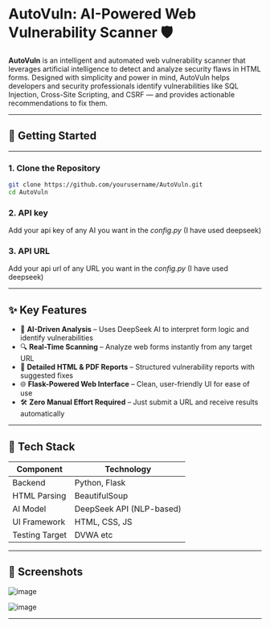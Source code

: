 # AutoVuln: AI-Powered Web Vulnerability Scanner 🛡️

**AutoVuln** is an intelligent and automated web vulnerability scanner that leverages artificial intelligence to detect and analyze security flaws in HTML forms. Designed with simplicity and power in mind, AutoVuln helps developers and security professionals identify vulnerabilities like SQL Injection, Cross-Site Scripting, and CSRF — and provides actionable recommendations to fix them.

---

## 🚀 Getting Started

---

### 1. Clone the Repository

```bash
git clone https://github.com/yourusername/AutoVuln.git
cd AutoVuln
```
### 2. API key
Add your api key of any AI you want in the *config.py* (I have used deepseek)
### 3. API URL
Add your api url of any URL you want in the *config.py* (I have used deepseek)

---

## ✨ Key Features

- 🤖 **AI-Driven Analysis** – Uses DeepSeek AI to interpret form logic and identify vulnerabilities
- 🔍 **Real-Time Scanning** – Analyze web forms instantly from any target URL
- 📄 **Detailed HTML & PDF Reports** – Structured vulnerability reports with suggested fixes
- 🌐 **Flask-Powered Web Interface** – Clean, user-friendly UI for ease of use
- 🛠️ **Zero Manual Effort Required** – Just submit a URL and receive results automatically

---

## 🧱 Tech Stack

| Component       | Technology               |
|----------------|--------------------------|
| Backend         | Python, Flask            |
| HTML Parsing    | BeautifulSoup            |
| AI Model        | DeepSeek API (NLP-based) |
| UI Framework    | HTML, CSS, JS            |
| Testing Target  | DVWA etc                     |

---

## 📸 Screenshots

![image](https://github.com/user-attachments/assets/09a1ac7a-7a2e-4c21-bd70-18c1a55f7b38)


![image](https://github.com/user-attachments/assets/469114bf-d0ba-4510-bd8e-f5b620a4a08d)

---


